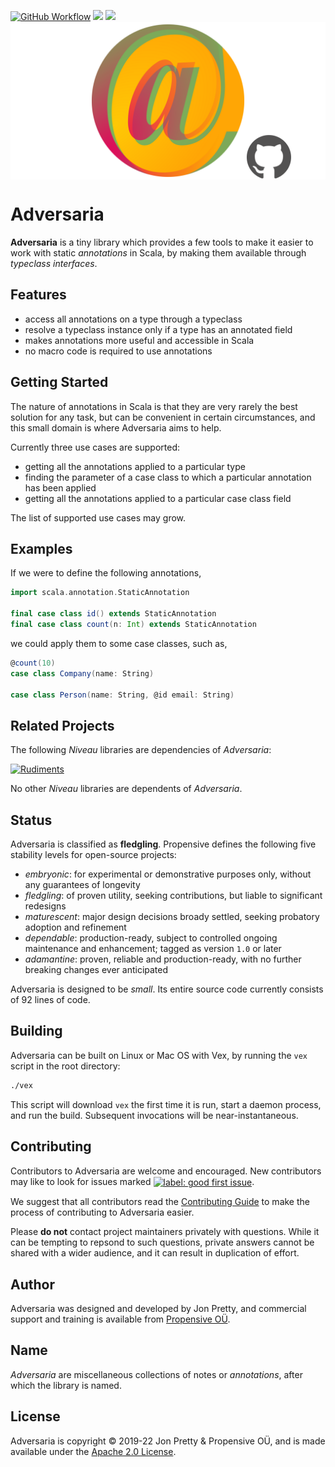 [<img alt="GitHub Workflow" src="https://img.shields.io/github/workflow/status/propensive/adversaria/Build/main?style=for-the-badge" height="24">](https://github.com/propensive/adversaria/actions)
[<img src="https://img.shields.io/maven-central/v/com.propensive/adversaria-core?color=2465cd&style=for-the-badge" height="24">](https://search.maven.org/artifact/com.propensive/adversaria-core)
[<img src="https://img.shields.io/discord/633198088311537684?color=8899f7&label=DISCORD&style=for-the-badge" height="24">](https://discord.gg/v7CjtbnwDq)
<img src="/doc/images/github.png" valign="middle">

# Adversaria

__Adversaria__ is a tiny library which provides a few tools to make it easier to work with static
_annotations_ in Scala, by making them available through _typeclass interfaces_.

## Features

- access all annotations on a type through a typeclass
- resolve a typeclass instance only if a type has an annotated field
- makes annotations more useful and accessible in Scala
- no macro code is required to use annotations


## Getting Started

The nature of annotations in Scala is that they are very rarely the best solution for any task, but
can be convenient in certain circumstances, and this small domain is where Adversaria aims to help.

Currently three use cases are supported:

- getting all the annotations applied to a particular type
- finding the parameter of a case class to which a particular annotation has been applied
- getting all the annotations applied to a particular case class field

The list of supported use cases may grow.

## Examples

If we were to define the following annotations,
```scala
import scala.annotation.StaticAnnotation

final case class id() extends StaticAnnotation
final case class count(n: Int) extends StaticAnnotation
```

we could apply them to some case classes, such as,
```scala
@count(10)
case class Company(name: String)

case class Person(name: String, @id email: String)
```


## Related Projects

The following _Niveau_ libraries are dependencies of _Adversaria_:

[![Rudiments](https://github.com/propensive/rudiments/raw/main/doc/images/128x128.png)](https://github.com/propensive/rudiments/) &nbsp;

No other _Niveau_ libraries are dependents of _Adversaria_.

## Status

Adversaria is classified as __fledgling__. Propensive defines the following five stability levels for open-source projects:

- _embryonic_: for experimental or demonstrative purposes only, without any guarantees of longevity
- _fledgling_: of proven utility, seeking contributions, but liable to significant redesigns
- _maturescent_: major design decisions broady settled, seeking probatory adoption and refinement
- _dependable_: production-ready, subject to controlled ongoing maintenance and enhancement; tagged as version `1.0` or later
- _adamantine_: proven, reliable and production-ready, with no further breaking changes ever anticipated

Adversaria is designed to be _small_. Its entire source code currently consists of 92 lines of code.

## Building

Adversaria can be built on Linux or Mac OS with Vex, by running the `vex` script in the root directory:
```sh
./vex
```

This script will download `vex` the first time it is run, start a daemon process, and run the build. Subsequent
invocations will be near-instantaneous.

## Contributing

Contributors to Adversaria are welcome and encouraged. New contributors may like to look for issues marked
<a href="https://github.com/propensive/adversaria/labels/good%20first%20issue"><img alt="label: good first issue"
src="https://img.shields.io/badge/-good%20first%20issue-67b6d0.svg" valign="middle"></a>.

We suggest that all contributors read the [Contributing Guide](/contributing.md) to make the process of
contributing to Adversaria easier.

Please __do not__ contact project maintainers privately with questions. While it can be tempting to repsond to
such questions, private answers cannot be shared with a wider audience, and it can result in duplication of
effort.

## Author

Adversaria was designed and developed by Jon Pretty, and commercial support and training is available from
[Propensive O&Uuml;](https://propensive.com/).



## Name

_Adversaria_ are miscellaneous collections of notes or _annotations_, after which the library is named.

## License

Adversaria is copyright &copy; 2019-22 Jon Pretty & Propensive O&Uuml;, and is made available under the
[Apache 2.0 License](/license.md).
